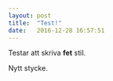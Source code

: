 ```yaml
---
layout: post
title:  "Test!"
date:   2016-12-28 16:57:51
---
```


Testar att skriva <b>fet</b> stil.

Nytt stycke.